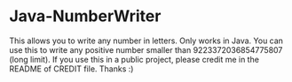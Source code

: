 # Java-NumberWriter
This allows you to write any number in letters. Only works in Java.
You can use this to write any positive number smaller than 9223372036854775807 (long limit).
If you use this in a public project, please credit me in the README of CREDIT file. Thanks :)
